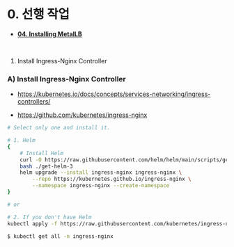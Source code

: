 # 0. 선행 작업

- [**04. Installing MetalLB**](https://github.com/revenge1005/k8s-cluster-setup/tree/main/04.%20MetalLB)

<br>

1. Install Ingress-Nginx Controller


### A) Install Ingress-Nginx Controller

- https://kubernetes.io/docs/concepts/services-networking/ingress-controllers/

- https://github.com/kubernetes/ingress-nginx

```bash
# Select only one and install it.

# 1. Helm
{
    # Install Helm
    curl -O https://raw.githubusercontent.com/helm/helm/main/scripts/get-helm-3
    bash ./get-helm-3
    helm upgrade --install ingress-nginx ingress-nginx \
        --repo https://kubernetes.github.io/ingress-nginx \
        --namespace ingress-nginx --create-namespace
}

# or

# 2. If you don't have Helm
kubectl apply -f https://raw.githubusercontent.com/kubernetes/ingress-nginx/controller-v1.12.2/deploy/static/provider/cloud/deploy.yaml
```

```bash
$ kubectl get all -n ingress-nginx
```